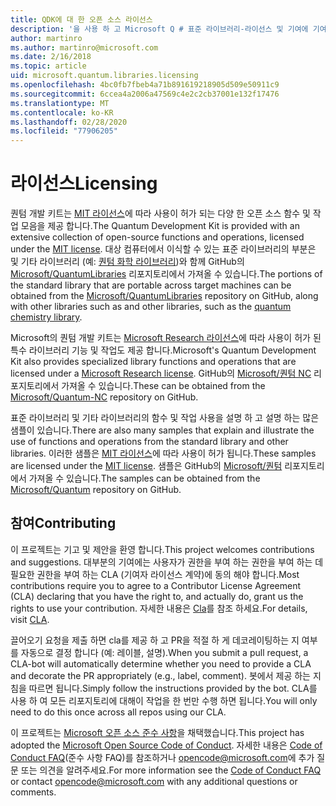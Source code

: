 ```yaml
---
title: QDK에 대 한 오픈 소스 라이선스
description: '을 사용 하 고 Microsoft Q # 표준 라이브러리-라이선스 및 기여에 기여 하는 라이선스에 대해 알아봅니다.'
author: martinro
ms.author: martinro@microsoft.com
ms.date: 2/16/2018
ms.topic: article
uid: microsoft.quantum.libraries.licensing
ms.openlocfilehash: 4bc0fb7fbeb4a71b891619218905d509e50911c9
ms.sourcegitcommit: 6ccea4a2006a47569c4e2c2cb37001e132f17476
ms.translationtype: MT
ms.contentlocale: ko-KR
ms.lasthandoff: 02/28/2020
ms.locfileid: "77906205"
---
```

# <a name="licensing"></a><span data-ttu-id="d36b1-103">라이선스</span><span class="sxs-lookup"><span data-stu-id="d36b1-103">Licensing</span></span> #

<span data-ttu-id="d36b1-104">퀀텀 개발 키트는 [MIT 라이선스](https://github.com/Microsoft/Quantum/blob/master/LICENSE.txt)에 따라 사용이 허가 되는 다양 한 오픈 소스 함수 및 작업 모음을 제공 합니다.</span><span class="sxs-lookup"><span data-stu-id="d36b1-104">The Quantum Development Kit is provided with an extensive collection of open-source functions and operations, licensed under the [MIT license](https://github.com/Microsoft/Quantum/blob/master/LICENSE.txt).</span></span>
<span data-ttu-id="d36b1-105">대상 컴퓨터에서 이식할 수 있는 표준 라이브러리의 부분은 및 기타 라이브러리 (예: [퀀텀 화학 라이브러리](xref:microsoft.quantum.chemistry.concepts.intro))와 함께 GitHub의 [Microsoft/QuantumLibraries](https://github.com/Microsoft/QuantumLibraries) 리포지토리에서 가져올 수 있습니다.</span><span class="sxs-lookup"><span data-stu-id="d36b1-105">The portions of the standard library that are portable across target machines can be obtained from the [Microsoft/QuantumLibraries](https://github.com/Microsoft/QuantumLibraries) repository on GitHub, along with other libraries such as  and other libraries, such as the [quantum chemistry library](xref:microsoft.quantum.chemistry.concepts.intro).</span></span>

<span data-ttu-id="d36b1-106">Microsoft의 퀀텀 개발 키트는 [Microsoft Research 라이선스](https://github.com/Microsoft/Quantum-NC/blob/master/LICENSE)에 따라 사용이 허가 된 특수 라이브러리 기능 및 작업도 제공 합니다.</span><span class="sxs-lookup"><span data-stu-id="d36b1-106">Microsoft's Quantum Development Kit also provides specialized library functions and operations that are licensed under a [Microsoft Research license](https://github.com/Microsoft/Quantum-NC/blob/master/LICENSE).</span></span>
<span data-ttu-id="d36b1-107">GitHub의 [Microsoft/퀀텀 NC](https://github.com/microsoft/quantum-nc) 리포지토리에서 가져올 수 있습니다.</span><span class="sxs-lookup"><span data-stu-id="d36b1-107">These can be obtained from the [Microsoft/Quantum-NC](https://github.com/microsoft/quantum-nc) repository on GitHub.</span></span>

<span data-ttu-id="d36b1-108">표준 라이브러리 및 기타 라이브러리의 함수 및 작업 사용을 설명 하 고 설명 하는 많은 샘플이 있습니다.</span><span class="sxs-lookup"><span data-stu-id="d36b1-108">There are also many samples that explain and illustrate the use of functions and operations from the standard library and other libraries.</span></span>
<span data-ttu-id="d36b1-109">이러한 샘플은 [MIT 라이선스](https://github.com/Microsoft/Quantum/blob/master/LICENSE.txt)에 따라 사용이 허가 됩니다.</span><span class="sxs-lookup"><span data-stu-id="d36b1-109">These samples are licensed under the [MIT license](https://github.com/Microsoft/Quantum/blob/master/LICENSE.txt).</span></span>
<span data-ttu-id="d36b1-110">샘플은 GitHub의 [Microsoft/퀀텀](https://github.com/Microsoft/Quantum) 리포지토리에서 가져올 수 있습니다.</span><span class="sxs-lookup"><span data-stu-id="d36b1-110">The samples can be obtained from the [Microsoft/Quantum](https://github.com/Microsoft/Quantum) repository on GitHub.</span></span>

## <a name="contributing"></a><span data-ttu-id="d36b1-111">참여</span><span class="sxs-lookup"><span data-stu-id="d36b1-111">Contributing</span></span> ##

<span data-ttu-id="d36b1-112">이 프로젝트는 기고 및 제안을 환영 합니다.</span><span class="sxs-lookup"><span data-stu-id="d36b1-112">This project welcomes contributions and suggestions.</span></span>
<span data-ttu-id="d36b1-113">대부분의 기여에는 사용자가 권한을 부여 하는 권한을 부여 하는 데 필요한 권한을 부여 하는 CLA (기여자 라이선스 계약)에 동의 해야 합니다.</span><span class="sxs-lookup"><span data-stu-id="d36b1-113">Most contributions require you to agree to a Contributor License Agreement (CLA) declaring that you have the right to, and actually do, grant us the rights to use your contribution.</span></span> <span data-ttu-id="d36b1-114">자세한 내용은 [Cla](https://cla.microsoft.com)를 참조 하세요.</span><span class="sxs-lookup"><span data-stu-id="d36b1-114">For details, visit [CLA](https://cla.microsoft.com).</span></span>

<span data-ttu-id="d36b1-115">끌어오기 요청을 제출 하면 cla를 제공 하 고 PR을 적절 하 게 데코레이팅하는 지 여부를 자동으로 결정 합니다 (예: 레이블, 설명).</span><span class="sxs-lookup"><span data-stu-id="d36b1-115">When you submit a pull request, a CLA-bot will automatically determine whether you need to provide a CLA and decorate the PR appropriately (e.g., label, comment).</span></span> <span data-ttu-id="d36b1-116">봇에서 제공 하는 지침을 따르면 됩니다.</span><span class="sxs-lookup"><span data-stu-id="d36b1-116">Simply follow the instructions provided by the bot.</span></span> <span data-ttu-id="d36b1-117">CLA를 사용 하 여 모든 리포지토리에 대해이 작업을 한 번만 수행 하면 됩니다.</span><span class="sxs-lookup"><span data-stu-id="d36b1-117">You will only need to do this once across all repos using our CLA.</span></span>

<span data-ttu-id="d36b1-118">이 프로젝트는 [Microsoft 오픈 소스 준수 사항](https://opensource.microsoft.com/codeofconduct/)을 채택했습니다.</span><span class="sxs-lookup"><span data-stu-id="d36b1-118">This project has adopted the [Microsoft Open Source Code of Conduct](https://opensource.microsoft.com/codeofconduct/).</span></span>
<span data-ttu-id="d36b1-119">자세한 내용은 [Code of Conduct FAQ](https://opensource.microsoft.com/codeofconduct/faq/)(준수 사항 FAQ)를 참조하거나 [opencode@microsoft.com](mailto:opencode@microsoft.com)에 추가 질문 또는 의견을 알려주세요.</span><span class="sxs-lookup"><span data-stu-id="d36b1-119">For more information see the [Code of Conduct FAQ](https://opensource.microsoft.com/codeofconduct/faq/) or contact [opencode@microsoft.com](mailto:opencode@microsoft.com) with any additional questions or comments.</span></span>
